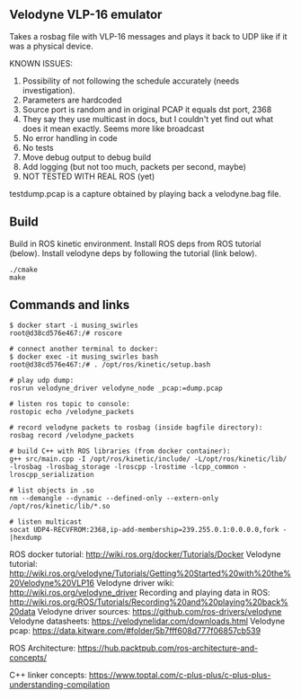 ## Velodyne VLP-16 emulator

Takes a rosbag file with VLP-16 messages and plays it back to UDP like if it was a physical device.

KNOWN ISSUES:
1. Possibility of not following the schedule accurately (needs investigation).
2. Parameters are hardcoded
3. Source port is random and in original PCAP it equals dst port, 2368
4. They say they use multicast in docs, but I couldn't yet find out what does it mean exactly. Seems more like broadcast
5. No error handling in code
6. No tests
7. Move debug output to debug build
8. Add logging (but not too much, packets per second, maybe)
9. NOT TESTED WITH REAL ROS (yet)

testdump.pcap is a capture obtained by playing back a velodyne.bag file.

## Build

Build in ROS kinetic environment. Install ROS deps from ROS tutorial (below).
Install velodyne deps by following the tutorial (link below).

```
./cmake
make
```

## Commands and links

```
$ docker start -i musing_swirles
root@d38cd576e467:/# roscore

# connect another terminal to docker:
$ docker exec -it musing_swirles bash
root@d38cd576e467:/# . /opt/ros/kinetic/setup.bash

# play udp dump:
rosrun velodyne_driver velodyne_node _pcap:=dump.pcap

# listen ros topic to console:
rostopic echo /velodyne_packets

# record velodyne packets to rosbag (inside bagfile directory):
rosbag record /velodyne_packets

# build C++ with ROS libraries (from docker container):
g++ src/main.cpp -I /opt/ros/kinetic/include/ -L/opt/ros/kinetic/lib/ -lrosbag -lrosbag_storage -lroscpp -lrostime -lcpp_common -lroscpp_serialization

# list objects in .so
nm --demangle --dynamic --defined-only --extern-only /opt/ros/kinetic/lib/*.so

# listen multicast
socat UDP4-RECVFROM:2368,ip-add-membership=239.255.0.1:0.0.0.0,fork - |hexdump
```

ROS docker tutorial: http://wiki.ros.org/docker/Tutorials/Docker
Velodyne tutorial: http://wiki.ros.org/velodyne/Tutorials/Getting%20Started%20with%20the%20Velodyne%20VLP16
Velodyne driver wiki: http://wiki.ros.org/velodyne_driver
Recording and playing data in ROS: http://wiki.ros.org/ROS/Tutorials/Recording%20and%20playing%20back%20data
Velodyne driver sources: https://github.com/ros-drivers/velodyne
Velodyne datasheets: https://velodynelidar.com/downloads.html
Velodyne pcap: https://data.kitware.com/#folder/5b7fff608d777f06857cb539

ROS Architecture: https://hub.packtpub.com/ros-architecture-and-concepts/

C++ linker concepts: https://www.toptal.com/c-plus-plus/c-plus-plus-understanding-compilation
